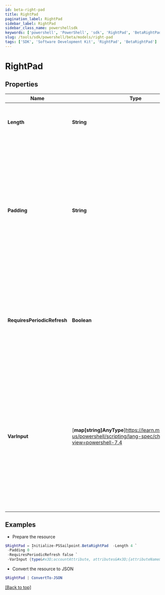 ```yaml
---
id: beta-right-pad
title: RightPad
pagination_label: RightPad
sidebar_label: RightPad
sidebar_class_name: powershellsdk
keywords: ['powershell', 'PowerShell', 'sdk', 'RightPad', 'BetaRightPad'] 
slug: /tools/sdk/powershell/beta/models/right-pad
tags: ['SDK', 'Software Development Kit', 'RightPad', 'BetaRightPad']
---
```



# RightPad

## Properties

Name | Type | Description | Notes
------------ | ------------- | ------------- | -------------
**Length** | **String** | An integer value for the desired length of the final output string | [required]
**Padding** | **String** | A string value representing the character that the incoming data should be padded with to get to the desired length   If not provided, the transform will default to a single space ("" "") character for padding  | [optional] 
**RequiresPeriodicRefresh** | **Boolean** | A value that indicates whether the transform logic should be re-evaluated every evening as part of the identity refresh process | [optional] [default to $false]
**VarInput** | [**map[string]AnyType**]https://learn.microsoft.com/en-us/powershell/scripting/lang-spec/chapter-04?view=powershell-7.4 | This is an optional attribute that can explicitly define the input data which will be fed into the transform logic. If input is not provided, the transform will take its input from the source and attribute combination configured via the UI. | [optional] 

## Examples

- Prepare the resource
```powershell
$RightPad = Initialize-PSSailpoint.BetaRightPad  -Length 4 `
 -Padding 0 `
 -RequiresPeriodicRefresh false `
 -VarInput {type&#x3D;accountAttribute, attributes&#x3D;{attributeName&#x3D;first_name, sourceName&#x3D;Source}}
```

- Convert the resource to JSON
```powershell
$RightPad | ConvertTo-JSON
```


[[Back to top]](#) 

